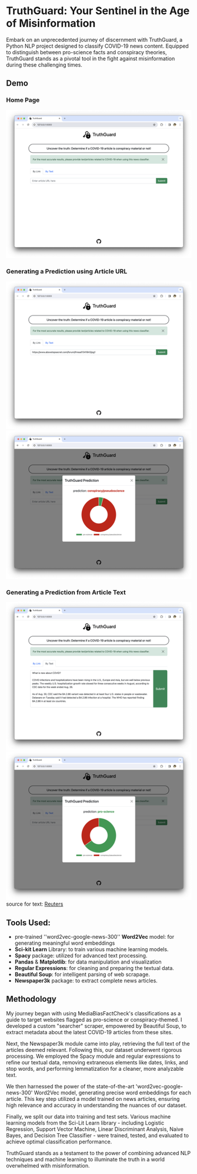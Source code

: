 # TruthGuard: Your Sentinel in the Age of Misinformation 

Embark on an unprecedented journey of discernment with TruthGuard, a Python NLP project designed to classify COVID-19 news content. Equipped to distinguish between pro-science facts and conspiracy theories, TruthGuard stands as a pivotal tool in the fight against misinformation during these challenging times.

## Demo

### Home Page
![Home](assets/home.png)

### Generating a Prediction using Article URL
![Search by URL](assets/search-by-link.png)
![Results 1](assets/search-by-link-results.png)

### Generating a Prediction from Article Text 
![Search by Text](assets/search-by-text.png)
![Results 2](assets/search-by-text-results.png)
source for text: [Reuters](https://www.reuters.com/business/healthcare-pharmaceuticals/do-i-need-worry-about-covid-again-2023-09-07/)

## Tools Used:
- pre-trained ''word2vec-google-news-300'' **Word2Vec** model: for generating meaningful word embeddings
- **Sci-kit Learn** Library: to train various machine learning models.
- **Spacy** package: utilized for advanced text processing.
- **Pandas** & **Matplotlib**: for data manipulation and visualization
- **Regular Expressions**: for cleaning and preparing the textual data.
- **Beautiful Soup**: for intelligent parsing of web scrapage.
- **Newspaper3k** package: to extract complete news articles.

## Methodology
My journey began with using MediaBiasFactCheck's classifications as a guide to target websites flagged as pro-science or conspiracy-themed. I developed a custom "searcher" scraper, empowered by Beautiful Soup, to extract metadata about the latest COVID-19 articles from these sites.

Next, the Newspaper3k module came into play, retrieving the full text of the articles deemed relevant. Following this, our dataset underwent rigorous processing. We employed the Spacy module and regular expressions to refine our textual data, removing extraneous elements like dates, links, and stop words, and performing lemmatization for a cleaner, more analyzable text.

We then harnessed the power of the state-of-the-art 'word2vec-google-news-300' Word2Vec model, generating precise word embeddings for each article. This key step utilized a model trained on news articles, ensuring high relevance and accuracy in understanding the nuances of our dataset.

Finally, we split our data into training and test sets. Various machine learning models from the Sci-Lit Learn library - including Logistic Regression, Support Vector Machine, Linear Discriminant Analysis, Naive Bayes, and Decision Tree Classifier - were trained, tested, and evaluated to achieve optimal classification performance.

TruthGuard stands as a testament to the power of combining advanced NLP techniques and machine learning to illuminate the truth in a world overwhelmed with misinformation.
